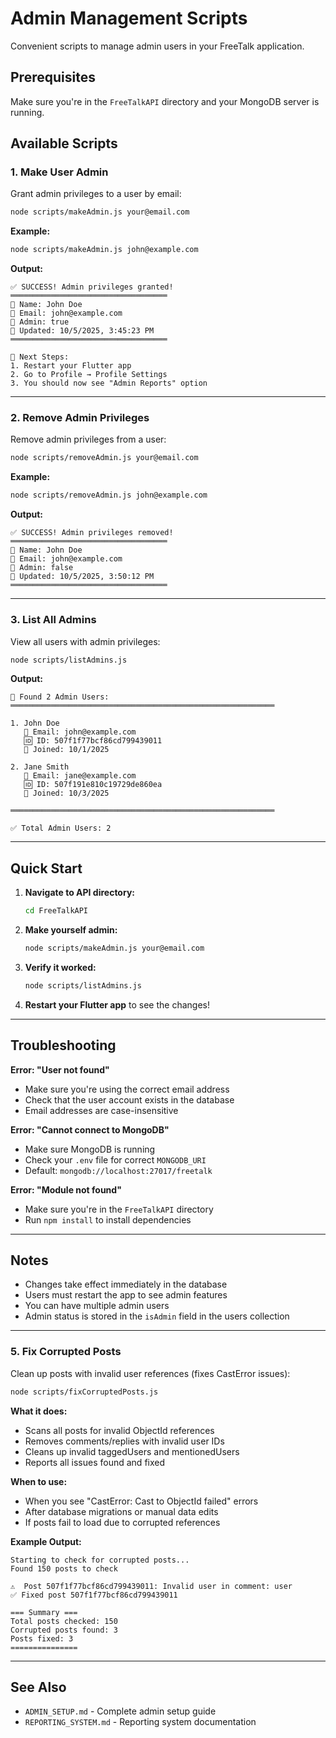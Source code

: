 # Admin Management Scripts

Convenient scripts to manage admin users in your FreeTalk application.

## Prerequisites

Make sure you're in the `FreeTalkAPI` directory and your MongoDB server is running.

## Available Scripts

### 1. Make User Admin

Grant admin privileges to a user by email:

```bash
node scripts/makeAdmin.js your@email.com
```

**Example:**
```bash
node scripts/makeAdmin.js john@example.com
```

**Output:**
```
✅ SUCCESS! Admin privileges granted!
═══════════════════════════════════
👤 Name: John Doe
📧 Email: john@example.com
👑 Admin: true
📅 Updated: 10/5/2025, 3:45:23 PM
═══════════════════════════════════

🎯 Next Steps:
1. Restart your Flutter app
2. Go to Profile → Profile Settings
3. You should now see "Admin Reports" option
```

---

### 2. Remove Admin Privileges

Remove admin privileges from a user:

```bash
node scripts/removeAdmin.js your@email.com
```

**Example:**
```bash
node scripts/removeAdmin.js john@example.com
```

**Output:**
```
✅ SUCCESS! Admin privileges removed!
═══════════════════════════════════
👤 Name: John Doe
📧 Email: john@example.com
👑 Admin: false
📅 Updated: 10/5/2025, 3:50:12 PM
═══════════════════════════════════
```

---

### 3. List All Admins

View all users with admin privileges:

```bash
node scripts/listAdmins.js
```

**Output:**
```
👑 Found 2 Admin Users:
═══════════════════════════════════════════════════════════

1. John Doe
   📧 Email: john@example.com
   🆔 ID: 507f1f77bcf86cd799439011
   📅 Joined: 10/1/2025

2. Jane Smith
   📧 Email: jane@example.com
   🆔 ID: 507f191e810c19729de860ea
   📅 Joined: 10/3/2025

═══════════════════════════════════════════════════════════

✅ Total Admin Users: 2
```

---

## Quick Start

1. **Navigate to API directory:**
   ```bash
   cd FreeTalkAPI
   ```

2. **Make yourself admin:**
   ```bash
   node scripts/makeAdmin.js your@email.com
   ```

3. **Verify it worked:**
   ```bash
   node scripts/listAdmins.js
   ```

4. **Restart your Flutter app** to see the changes!

---

## Troubleshooting

**Error: "User not found"**
- Make sure you're using the correct email address
- Check that the user account exists in the database
- Email addresses are case-insensitive

**Error: "Cannot connect to MongoDB"**
- Make sure MongoDB is running
- Check your `.env` file for correct `MONGODB_URI`
- Default: `mongodb://localhost:27017/freetalk`

**Error: "Module not found"**
- Make sure you're in the `FreeTalkAPI` directory
- Run `npm install` to install dependencies

---

## Notes

- Changes take effect immediately in the database
- Users must restart the app to see admin features
- You can have multiple admin users
- Admin status is stored in the `isAdmin` field in the users collection

---

### 5. Fix Corrupted Posts

Clean up posts with invalid user references (fixes CastError issues):

```bash
node scripts/fixCorruptedPosts.js
```

**What it does:**
- Scans all posts for invalid ObjectId references
- Removes comments/replies with invalid user IDs
- Cleans up invalid taggedUsers and mentionedUsers
- Reports all issues found and fixed

**When to use:**
- When you see "CastError: Cast to ObjectId failed" errors
- After database migrations or manual data edits
- If posts fail to load due to corrupted references

**Example Output:**
```
Starting to check for corrupted posts...
Found 150 posts to check

⚠️  Post 507f1f77bcf86cd799439011: Invalid user in comment: user
✅ Fixed post 507f1f77bcf86cd799439011

=== Summary ===
Total posts checked: 150
Corrupted posts found: 3
Posts fixed: 3
===============
```

---

## See Also

- `ADMIN_SETUP.md` - Complete admin setup guide
- `REPORTING_SYSTEM.md` - Reporting system documentation

